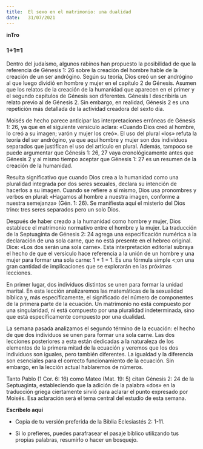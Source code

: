 ```yaml
---
title:  El sexo en el matrimonio: una dualidad
date:   31/07/2021
---
```


**inTro**

### 1+1=1

Dentro del judaísmo, algunos rabinos han propuesto la posibilidad de que la referencia de Génesis 1: 26 sobre la creación del hombre hable de la creación de un ser andrógino. Según su teoría, Dios creó un ser andrógino al que luego dividió en hombre y mujer en el capítulo 2 de Génesis. Asumen que los relatos de la creación de la humanidad que aparecen en el primer y el segundo capítulos de Génesis son diferentes. Génesis l describiría un relato previo al de Génesis 2. Sin embargo, en realidad, Génesis 2 es una repetición más detallada de la actividad creadora del sexto día.

Moisés de hecho parece anticipar las interpretaciones erróneas de Génesis 1: 26, ya que en el siguiente versículo aclara: «Cuando Dios creó al hombre, lo creó a su imagen; varón y mujer los creó». El uso del plural «los» refuta la teoría del ser andrógino, ya que aquí hombre y mujer son dos individuos separados que justifican el uso del artículo en plural. Además, tampoco se puede argumentar que Génesis 1: 26, 27 vaya cronológicamente antes que Génesis 2 y al mismo tiempo aceptar que Génesis 1: 27 es un resumen de la creación de la humanidad.

Resulta significativo que cuando Dios crea a la humanidad como una pluralidad integrada por dos seres sexuales, declara su intención de hacerlos a su imagen. Cuando se refiere a sí mismo, Dios usa pronombres y verbos en plural: «Hagamos al hombre a nuestra imagen, conforme a nuestra semejanza» (Gén. 1: 26). Se manifiesta aquí el misterio del Dios trino: tres seres separados pero un solo Dios.

Después de haber creado a la humanidad como hombre y mujer, Dios establece el matrimonio normativo entre el hombre y la mujer. La traducción de la Septuaginta de Génesis 2: 24 agrega una especificación numérica a la declaración de una sola carne, que no está presente en el hebreo original. Dice: «Los dos serán una sola carne». Esta interpretación editorial subraya el hecho de que el versículo hace referencia a la unión de un hombre y una mujer para formar una sola carne: 1 + 1 = 1. Es una fórmula simple <;on una gran cantidad de implicaciones que se explorarán en las próximas lecciones.

En primer lugar, dos individuos distintos se unen para formar la unidad marital. En esta lección analizaremos las matemáticas de la sexualidad bíblica y, más específicamente, el significado del número de componentes de la primera parte de la ecuación. Un matrimonio no está compuesto por una singularidad, ni está compuesto por una pluralidad indeterminada, sino que está específicamente compuesto por una dualidad.

La semana pasada analizamos el segundo término de la ecuación: el hecho de que dos individuos se unen para formar una sola carne. Las dos lecciones posteriores a esta están dedicadas a la naturaleza de los elementos de la primera mitad de la ecuación y veremos que los dos individuos son iguales, pero también diferentes. La igualdad y la diferencia son esenciales para el correcto funcionamiento de la ecuación. Sin embargo, en la lección actual hablaremos de números.

Tanto Pablo (1 Cor. 6: 16) como Mateo (Mat. 19: 5) citan Génesis 2: 24 de la Septuaginta, estableciendo que la adición de la palabra «dos» en la traducción griega ciertamente sirvió para aclarar el punto expresado por Moisés. Esa aclaración será el tema central del estudio de esta semana.

**Escríbelo aquí**

- Copia de tu versión preferida de la Biblia Eclesiastés 2: 1-11.

- Si lo prefieres, puedes parafrasear el pasaje bíblico utilizando tus propias palabras, resumirlo o hacer un bosquejo.
